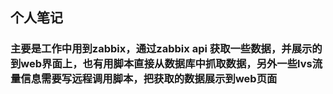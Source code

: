 ## 个人笔记
### 主要是工作中用到zabbix，通过zabbix api 获取一些数据，并展示的到web界面上，也有用脚本直接从数据库中抓取数据，另外一些lvs流量信息需要写远程调用脚本，把获取的数据展示到web页面
